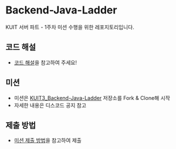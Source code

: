# Backend-Java-Ladder
KUIT 서버 파트 - 1주차 미션 수행을 위한 레포지토리입니다.

## 코드 해설
- [코드 해설](https://adaptable-leaf-eea.notion.site/1-845869f3f9b14e46a69ef74f61c2d2e0?pvs=4)을 참고하여 주세요!

## 미션
- 미션은 [KUIT3_Backend-Java-Ladder](https://github.com/Konkuk-KUIT/KUIT3_Backend-Java-Ladder) 저장소를 Fork & Clone해 시작
- 자세한 내용은 디스코드 공지 참고

## 제출 방법
- [미션 제출 방법](https://lavender-house-a0f.notion.site/Server_-1ef654a18417443498bea1d6caca77cd?pvs=4)을 참고하여 제출
